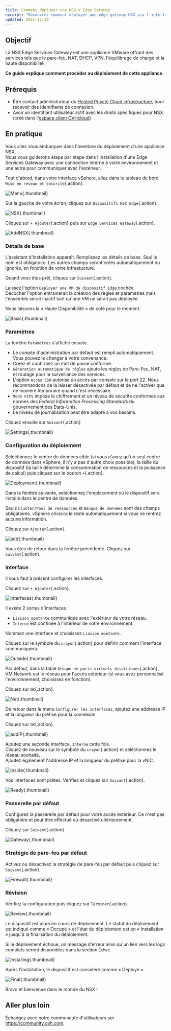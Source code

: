 ```yaml
---
title: Comment déployer une NSX-v Edge Gateway
excerpt: "Découvrez comment déployer une edge gateway NSX via l'interface vSphere"
updated: 2021-11-19
---
```


## Objectif

La NSX Edge Services Gateway est une appliance VMware offrant des services tels que le pare-feu, NAT, DHCP, VPN, l'équilibrage de charge et la haute disponibilité.

**Ce guide explique comment procéder au déploiement de cette appliance.**

## Prérequis

- Être contact administrateur du [Hosted Private Cloud infrastructure](https://www.ovhcloud.com/fr-ca/enterprise/products/hosted-private-cloud/), pour recevoir des identifiants de connexion.
- Avoir un identifiant utilisateur actif avec les droits spécifiques pour NSX (créé dans l'[espace client OVHcloud](/links/manager))

## En pratique

Vous allez vous embarquer dans l'aventure du déploiement d'une appliance NSX.   
Nous vous guiderons étape par étape dans l'installation d'une Edge Services Gateway avec une connection interne à votre environnement et une autre pour communiquer avec l'extérieur.    

Tout d'abord, dans votre interface vSphere, allez dans le tableau de bord `Mise en réseau et sécurité`{.action}.

![Menu](images/fr01dash.png){.thumbnail}

Sur la gauche de votre écran, cliquez sur `Dispositifs NSX Edge`{.action}.

![NSX](images/fr02nsx.png){.thumbnail}

Cliquez sur `+ Ajouter`{.action} puis sur `Edge Services Gateway`{.action}.

![AddNSX](images/fr03add.png){.thumbnail}

### Détails de base

L'assistant d'installation apparaît. Remplissez les détails de base. Seul le nom est obligatoire. Les autres champs seront créés automatiquement ou ignorés, en fonction de votre infrastucture.

Quand vous êtes prêt, cliquez sur `Suivant`{.action}.    

Laissez l'option `Déployer une VM de dispositif Edge` cochée.<br>
Décocher l'option entrainerait la création des règles et paramètres mais l'ensemble serait inactif tant qu'une VM ne serait pas déployée.

Nous laissons la « Haute Disponibilité » de coté pour le moment.

![Basic](images/fr04basic.png){.thumbnail}

### Paramètres

La fenêtre `Paramètres` s'affiche ensuite.   

- Le compte d'administration par défaut est rempli automatiquement. Vous pouvez le changer à votre convenance.
- Créez et confirmez un mot de passe conforme.    
- `Génération automatique de règles` ajoute les règles de Pare-Feu, NAT, et routage pour la surveillance des services.   
- L'option `Accès SSH` autorise un accès par console sur le port 22. Nous recommandons de la laisser désactivée par défaut et de ne l'activer que de manière temporaire quand c'est nécessaire.     
- `Mode FIPS` impose le chiffrement et un niveau de sécurité conformes aux normes des *Federal Information Processing Standards* du gouvernement des Etats-Unis.     
- Le niveau de journalisation peut être adapté a vos besoins.    

Cliquez ensuite sur `Suivant`{.action}

![Settings](images/fr05settings.png){.thumbnail}

### Configuration du déploiement

Selectionnez le centre de données cible (si vous n'avez qu'un seul centre de données dans vSphere, il n'y a pas d'autre choix possible), la taille du dispositif (la taille détermine la consommation de ressources et la puissance de calcul) puis cliquez sur le bouton `+`{.action}.

![Deployment](images/fr06deploy.png){.thumbnail}

Dans la fenêtre suivante, selectionnez l'emplacement où le dispositif sera installé dans le centre de données.   

Seuls `Cluster/Pool de ressources` et `Banque de données` sont des champs obligatoires. vSphere choisira le reste automatiquement si vous ne rentrez aucune information.

Cliquez sur `Ajouter`{.action}.

![add](images/fr07add.png){.thumbnail}

Vous êtes de retour dans la fenêtre précédente. Cliquez sur `Suivant`{.action}.

### Interface

Il vous faut à présent configurer les interfaces.

Cliquez sur `+ Ajouter`{.action}.

![Interfaces](images/fr08inter.png){.thumbnail}

Il existe 2 sortes d'interfaces :

- `Liaison montante` communique avec l'extérieur de votre réseau.
- `Interne` est confinée à l'intérieur de votre environnement.

Nommez une interface et choisissez `Liaison montante`. 

Cliquez sur le symbole du `crayon`{.action} pour définir comment l'interface communiquera.

![Outside](images/fr09out.png){.thumbnail}

Par défaut, dans la table `Groupe de ports virtuels disctribués`{.action}, VM Network est le réseau pour l'accès extérieur (si vous avez personnalisé l'environnement, choisissez en fonction).

Cliquez sur `OK`{.action}.

![Net](images/fr10standard.png){.thumbnail}

De retour dans le menu `Configurer les interfaces`, ajoutez une addresse IP et la longueur du préfixe pour la connexion. 

Cliquez sur `OK`{.action}.

![addIP](images/fr10standard02.png){.thumbnail}

Ajoutez une seconde interface, `Interne` cette fois.<br>
Cliquez de nouveau sur le symbole du `crayon`{.action} et selectionnez le réseau souhaité.<br> 
Ajoutez également l'addresse IP et la longueur du préfixe pour la vNIC.

![Inside](images/fr11in.png){.thumbnail}

Vos interfaces sont prêtes. Vérifiez et cliquez sur `Suivant`{.action}.

![Ready](images/fr12ready.png){.thumbnail}

### Passerelle par défaut

Configurez la passerelle par défaut pour votre accès extérieur. Ce n'est pas obligatoire et peut être effectué ou désactivé ultérieurement.

Cliquez sur `Suivant`{.action}.

![Gateway](images/fr13gw.png){.thumbnail}

### Stratégie de pare-feu par défaut

Activez ou désactivez la stratégie de pare-feu par défaut puis cliquez sur `Suivant`{.action}.

![Firewall](images/fr14fw.png){.thumbnail}

### Révision

Vérifiez la configuration puis cliquez sur `Terminer`{.action}.

![Review](images/fr15review.png){.thumbnail}

Le dispositif est alors en cours de déploiement. Le statut du déploiement est indiqué comme « Occupé » et l'état du déploiement est en « Installation » jusqu'à la finalisation du déploiement.

Si le déploiement échoue, un message d'erreur ainsi qu'un lien vers les logs complets seront disponibles dans la section `Échec`.

![Installing](images/fr16busy.png){.thumbnail}

Après l'installation, le dispositif est considéré comme « Déployé ».

![Final](images/fr17done.png){.thumbnail}

Bravo et bienvenue dans le monde du NSX !   

## Aller plus loin

Échangez avec notre communauté d'utilisateurs sur <https://community.ovh.com>.
